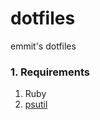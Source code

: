 # dotfiles
emmit's dotfiles

### 1. Requirements

1. Ruby
2. [psutil](https://github.com/giampaolo/psutil)
